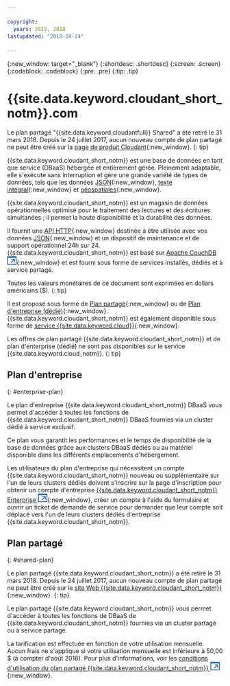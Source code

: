 ```yaml
---

copyright:
  years: 2015, 2018
lastupdated: "2018-10-24"

---
```


{:new_window: target="_blank"}
{:shortdesc: .shortdesc}
{:screen: .screen}
{:codeblock: .codeblock}
{:pre: .pre}
{:tip: .tip}

<!-- Acrolinx: 2017-05-10 -->

# {{site.data.keyword.cloudant_short_notm}}.com

Le plan partagé "{{site.data.keyword.cloudantfull}} Shared" a été retiré le 31 mars 2018.
Depuis le 24 juillet 2017, aucun nouveau compte de plan partagé ne peut être créé sur la [page de produit Cloudant](https://cloudant.com){:new_window}.
{: tip}

{{site.data.keyword.cloudant_short_notm}} est une base de données en tant que service (DBaaS) hébergée et entièrement gérée. 
Pleinement adaptable, elle s'exécute sans interruption et gère une grande variété de types de données, tels que les données [JSON](../basics/index.html#json){:new_window}, [texte intégral](../api/cloudant_query.html#creating-an-index){:new_window} et [géospatiales](../api/cloudant-geo.html){:new_window}.

{{site.data.keyword.cloudant_short_notm}} est un magasin de données opérationnelles optimisé pour le traitement des lectures et des écritures simultanées ; il permet la haute disponibilité et la durabilité des données.

Il fournit une [API HTTP](../basics/index.html#http-api){:new_window} destinée à être utilisée avec vos données [JSON](../basics/index.html#json){:new_window} et un dispositif de maintenance et de support opérationnel 24h sur 24. 
{{site.data.keyword.cloudant_short_notm}} est basé sur [Apache CouchDB ![Icône de lien externe](../images/launch-glyph.svg "Icône de lien externe")](http://couchdb.apache.org/){:new_window} et est fourni sous forme de services installés, dédiés et à service partagé.

Toutes les valeurs monétaires de ce document sont exprimées en dollars américains ($).
{: tip}

Il est proposé sous forme de [Plan partagé](#shared-plan){:new_window} ou de [Plan d'entreprise (dédié)](#enterprise-plan){:new_window}. {{site.data.keyword.cloudant_short_notm}} est également disponible sous forme de [service {{site.data.keyword.cloud}}](https://www.ibm.com/cloud/){:new_window}.

Les offres de plan partagé {{site.data.keyword.cloudant_short_notm}} et de plan d'enterprise (dédié) ne sont pas disponibles sur le service {{site.data.keyword.cloud_notm}}.
{: tip}

## Plan d'entreprise
{: #enterprise-plan}

Le plan d'entreprise {{site.data.keyword.cloudant_short_notm}} DBaaS vous permet d'accéder à toutes les fonctions de {{site.data.keyword.cloudant_short_notm}} DBaaS fournies via un cluster dédié à service exclusif.

Ce plan vous garantit les performances et le temps de disponibilité de la base de données grâce aux clusters DBaaS dédiés ou au matériel disponible dans les différents emplacements d'hébergement.

Les utilisateurs du plan d'entreprise qui nécessitent un compte {{site.data.keyword.cloudant_short_notm}}
nouveau ou supplémentaire sur l'un de leurs clusters dédiés doivent s'inscrire sur la page d'inscription pour obtenir un compte d'entreprise [{{site.data.keyword.cloudant_short_notm}} Enterprise ![Icône de lien externe](../images/launch-glyph.svg "Icône de lien externe")](https://cloudant.com/enterprise-sign-up){:new_window}, créer un compte à l'aide du formulaire et ouvrir un ticket de demande de service pour demander que leur compte soit déplacé vers l'un de leurs clusters dédiés d'entreprise {{site.data.keyword.cloudant_short_notm}}. 

## Plan partagé
{: #shared-plan}

Le plan partagé {{site.data.keyword.cloudant_short_notm}} a été retiré le 31 mars 2018.
Depuis le 24 juillet 2017, aucun nouveau compte de plan partagé ne peut être créé sur le [site Web {{site.data.keyword.cloudant_short_notm}}](https://cloudant.com){:new_window}.
{: tip}

Le plan partagé {{site.data.keyword.cloudant_short_notm}} vous permet d'accéder à toutes les fonctions de DBaaS de {{site.data.keyword.cloudant_short_notm}} fournies via un cluster partagé ou à service partagé.

La tarification est effectuée en fonction de votre utilisation mensuelle. Aucun frais ne s'applique si votre utilisation mensuelle est inférieure à 50,00 $ (à compter d'août 2016). Pour plus d'informations, voir les [conditions d'utilisation du plan partagé {{site.data.keyword.cloudant_short_notm}} ![Icône de lien externe](../images/launch-glyph.svg "Icône de lien externe")](https://cloudant.com/assets/terms.pdf){:new_window}. 
   
      
         

